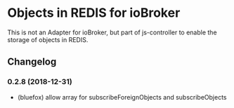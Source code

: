 # Objects in REDIS for ioBroker
This is not an Adapter for ioBroker, but part of js-controller to enable the storage of objects in REDIS.

## Changelog
### 0.2.8 (2018-12-31)
* (bluefox) allow array for subscribeForeignObjects and subscribeObjects